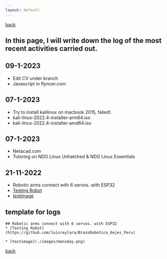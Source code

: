 ```yaml
---
layout: default
---
```

[back](./)

## In this page, I will write down the log of the most recent activities carried out.

## 09-1-2023
* Edit CV under branch 
* Javascript in flyncer.com

## 07-1-2023
* Try to install kalilinux on macbook 2015, falied!.
* kali-linux-2022.4-installer-arm64.iso
* kali-linux-2022.4-installer-amd64.iso

## 07-1-2023
* Netacad.com
* Tutoring on NDG Linux Unhatched & NDG Linux Essentials 



## 21-11-2022
* Robotic arms connect with 6 servos. with ESP32
* [Testing Robot](https://github.com/luisreylara/BrazoRobotico_6ejes_Peru)
* [testimage](./images/mensday.png)


## template for logs
```
## Robotic arms connect with 6 servos. with ESP32
* [Testing Robot](https://github.com/luisreylara/BrazoRobotico_6ejes_Peru)

* [testimage](./images/mensday.png)
```


[back](./)
